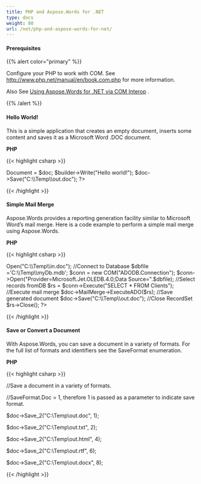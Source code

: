 ```yaml
---
title: PHP and Aspose.Words for .NET
type: docs
weight: 80
url: /net/php-and-aspose-words-for-net/
---
```


#### **Prerequisites**
{{% alert color="primary" %}} 

Configure your PHP to work with COM. See <http://www.php.net/manual/en/book.com.php> for more information.

Also See [Using Aspose.Words for .NET via COM Interop](/words/net/use-aspose-words-for-net-via-com-interop-html/) . 

{{% /alert %}} 
#### **Hello World!**
This is a simple application that creates an empty document, inserts some content and saves it as a Microsoft Word .DOC document.

**PHP**

{{< highlight csharp >}}

 <?php 

$doc = new COM("Aspose.Words.Document");

$builder = new COM("Aspose.Words.DocumentBuilder");

$builder->Document = $doc;

$builder->Write("Hello world!");

$doc->Save("C:\\Temp\\out.doc");

?>



{{< /highlight >}}
#### **Simple Mail Merge**
Aspose.Words provides a reporting generation facility similar to Microsoft Word’s mail merge. Here is a code example to perform a simple mail merge using Aspose.Words.

**PHP**

{{< highlight csharp >}}

 <?php 

//Create instance of ComHelper class

$helper = new COM("Aspose.Words.ComHelper");

//Open a template document

$doc = $helper->Open("C:\\Temp\\in.doc");

//Connect to Database

$dbfile ='C:\\Temp\\myDb.mdb';

$conn = new COM("ADODB.Connection");

$conn->Open("Provider=Microsoft.Jet.OLEDB.4.0;Data Source=".$dbfile);

//Select records fromDB

$rs = $conn->Execute("SELECT * FROM Clients");

//Execute mail merge

$doc->MailMerge->ExecuteADO($rs);

//Save generated document

$doc->Save("C:\\Temp\\out.doc");

//Close RecordSet

$rs->Close();

?>



{{< /highlight >}}
#### **Save or Convert a Document**
With Aspose.Words, you can save a document in a variety of formats. For the full list of formats and identifiers see the SaveFormat enumeration.

**PHP**

{{< highlight csharp >}}

 //Save a document in a variety of formats.

//SaveFormat.Doc = 1, therefore 1 is passed as a parameter to indicate save format.

$doc->Save_2("C:\\Temp\\out.doc", 1);

$doc->Save_2("C:\\Temp\\out.txt", 2);

$doc->Save_2("C:\\Temp\\out.html", 4);

$doc->Save_2("C:\\Temp\\out.rtf", 6);

$doc->Save_2("C:\\Temp\\out.docx", 8);



{{< /highlight >}}
